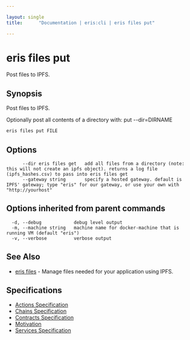```yaml
---

layout: single
title:      "Documentation | eris:cli | eris files put"

---
```


# eris files put

Post files to IPFS.

## Synopsis

Post files to IPFS.

Optionally post all contents of a directory with: put --dir=DIRNAME

```bash
eris files put FILE
```

## Options

```
      --dir eris files get   add all files from a directory (note: this will not create an ipfs object). returns a log file (ipfs_hashes.csv) to pass into eris files get
      --gateway string       specify a hosted gateway. default is IPFS' gateway; type "eris" for our gateway, or use your own with "http://yourhost"
```

## Options inherited from parent commands

```
  -d, --debug            debug level output
  -m, --machine string   machine name for docker-machine that is running VM (default "eris")
  -v, --verbose          verbose output
```

## See Also

* [eris files](/docs/documentation/cli/0.11.3/eris_files/)	 - Manage files needed for your application using IPFS.

## Specifications

* [Actions Specification](/docs/documentation/cli/0.11.3/actions_specification/)
* [Chains Specification](/docs/documentation/cli/0.11.3/chains_specification/)
* [Contracts Specification](/docs/documentation/cli/0.11.3/contracts_specification/)
* [Motivation](/docs/documentation/cli/0.11.3/motivation/)
* [Services Specification](/docs/documentation/cli/0.11.3/services_specification/)

